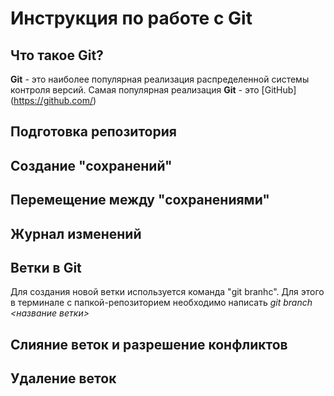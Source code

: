 # Инструкция по работе с Git

## Что такое Git?
**Git** - это наиболее популярная реализация распределенной системы контроля версий. Самая популярная реализация **Git** - это [GitHub] (https://github.com/)

## Подготовка репозитория

## Создание "сохранений"

## Перемещение между "сохранениями"

## Журнал изменений

## Ветки в Git
Для создания новой ветки используется команда "git branhc". Для этого в терминале с папкой-репозиторием необходимо написать *git branch <название ветки>*

## Слияние веток и разрешение конфликтов

## Удаление веток
